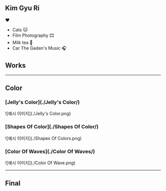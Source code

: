 ## Kim Gyu Ri
❤️ 
* Cats 🐱
* Film Photography 🎞
* Milk tea 🍵
* Car The Gaden's Music 🎧

## Works
---
## Color
### [Jelly's Color](./Jelly's Color/)
![예시 이미지](./Jelly's Color.png)

### [Shapes Of Color](./Shapes Of Color/)
![예시 이미지](./Shapes Of Colors.png)

### [Color Of Waves](./Color Of Waves/)
![예시 이미지](./Color Of Wave.png)

---
## Final
